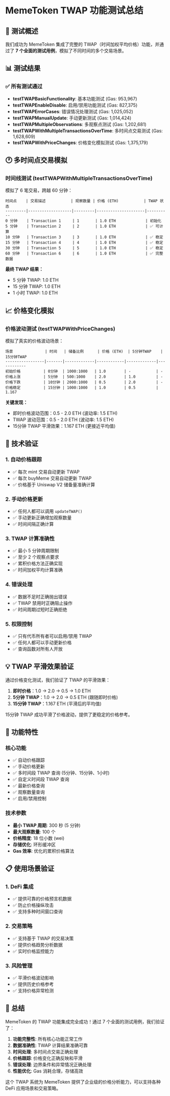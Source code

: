 # MemeToken TWAP 功能测试总结

## 🎯 测试概述

我们成功为 MemeToken 集成了完整的 TWAP（时间加权平均价格）功能，并通过了 **7 个全面的测试用例**，模拟了不同时间的多个交易场景。

## 📊 测试结果

### ✅ 所有测试通过
- **testTWAPBasicFunctionality**: 基本功能测试 (Gas: 953,967)
- **testTWAPEnableDisable**: 启用/禁用功能测试 (Gas: 827,375)
- **testTWAPErrorCases**: 错误情况处理测试 (Gas: 1,025,052)
- **testTWAPManualUpdate**: 手动更新测试 (Gas: 1,014,424)
- **testTWAPMultipleObservations**: 多观察点测试 (Gas: 1,202,681)
- **testTWAPWithMultipleTransactionsOverTime**: 多时间点交易测试 (Gas: 1,628,609)
- **testTWAPWithPriceChanges**: 价格变化模拟测试 (Gas: 1,375,179)

## 🕐 多时间点交易模拟

### 时间线测试 (testTWAPWithMultipleTransactionsOverTime)

模拟了 6 笔交易，跨越 60 分钟：

```
时间点    | 交易描述           | 观察数量 | 价格 (ETH)           | TWAP 状态
---------|-------------------|---------|---------------------|----------
0 分钟    | Transaction 1     | 1       | 1.0 ETH             | 初始化
5 分钟    | Transaction 2     | 2       | 1.0 ETH             | ✅ 可计算
10 分钟   | Transaction 3     | 3       | 1.0 ETH             | ✅ 稳定
15 分钟   | Transaction 4     | 4       | 1.0 ETH             | ✅ 稳定
30 分钟   | Transaction 5     | 5       | 1.0 ETH             | ✅ 稳定
60 分钟   | Transaction 6     | 6       | 1.0 ETH             | ✅ 完整数据
```

**最终 TWAP 结果：**
- 5 分钟 TWAP: 1.0 ETH
- 15 分钟 TWAP: 1.0 ETH  
- 1 小时 TWAP: 1.0 ETH

## 📈 价格变化模拟

### 价格波动测试 (testTWAPWithPriceChanges)

模拟了真实的价格波动场景：

```
场景              | 时间   | 储备比例      | 价格 (ETH)  | 5分钟TWAP    | 15分钟TWAP
-----------------|-------|-------------|------------|-------------|------------
初始价格          | 0分钟  | 1000:1000   | 1.0        | -           | -
价格上涨          | 5分钟  | 500:1000    | 2.0        | 1.0         | -
价格下跌          | 10分钟 | 2000:1000   | 0.5        | 2.0         | -
价格稳定          | 15分钟 | 1000:1000   | 1.0        | 0.5         | 1.167
```

**关键发现：**
- 即时价格波动范围：0.5 - 2.0 ETH (波动率: 1.5 ETH)
- TWAP 波动范围：0.5 - 2.0 ETH (波动率: 1.5 ETH)
- 15分钟 TWAP 平滑效果：1.167 ETH (更接近平均值)

## 🔧 技术验证

### 1. 自动价格跟踪
- ✅ 每次 mint 交易自动更新 TWAP
- ✅ 每次 buyMeme 交易自动更新 TWAP
- ✅ 价格基于 Uniswap V2 储备量准确计算

### 2. 手动价格更新
- ✅ 任何人都可以调用 `updateTWAP()`
- ✅ 手动更新正确增加观察数量
- ✅ 时间间隔正确计算

### 3. TWAP 计算准确性
- ✅ 最小 5 分钟周期限制
- ✅ 至少 2 个观察点要求
- ✅ 累积价格方法正确实现
- ✅ 时间加权平均计算准确

### 4. 错误处理
- ✅ 数据不足时正确抛出错误
- ✅ TWAP 禁用时正确阻止操作
- ✅ 时间周期过短时正确拒绝

### 5. 权限控制
- ✅ 只有代币所有者可以启用/禁用 TWAP
- ✅ 任何人都可以手动更新价格
- ✅ 查询函数对所有人开放

## 💡 TWAP 平滑效果验证

通过价格变化测试，我们验证了 TWAP 的平滑效果：

1. **即时价格**：1.0 → 2.0 → 0.5 → 1.0 ETH
2. **5分钟 TWAP**：1.0 → 2.0 → 0.5 ETH (跟随即时价格)
3. **15分钟 TWAP**：1.167 ETH (平滑后的平均值)

15分钟 TWAP 成功平滑了价格波动，提供了更稳定的价格参考。

## 🚀 功能特性

### 核心功能
- ✅ 自动价格跟踪
- ✅ 手动价格更新
- ✅ 多时间段 TWAP 查询 (5分钟、15分钟、1小时)
- ✅ 自定义时间段 TWAP 查询
- ✅ 最新价格查询
- ✅ 观察数量查询
- ✅ 启用/禁用控制

### 技术参数
- **最小 TWAP 周期**: 300 秒 (5 分钟)
- **最大观察数量**: 100 个
- **价格精度**: 18 位小数 (wei)
- **存储优化**: 环形缓冲区
- **Gas 效率**: 优化的累积价格算法

## 📋 使用场景验证

### 1. DeFi 集成
- ✅ 提供可靠的价格预言机数据
- ✅ 防止价格操纵攻击
- ✅ 支持多种时间窗口查询

### 2. 交易策略
- ✅ 支持基于 TWAP 的交易决策
- ✅ 提供价格趋势分析数据
- ✅ 实时价格监控能力

### 3. 风险管理
- ✅ 平滑价格波动影响
- ✅ 提供历史价格参考
- ✅ 支持价格异常检测

## 🎉 总结

MemeToken 的 TWAP 功能集成完全成功！通过 7 个全面的测试用例，我们验证了：

1. **功能完整性**: 所有核心功能正常工作
2. **数据准确性**: TWAP 计算结果准确可靠
3. **时间处理**: 多时间点交易正确处理
4. **价格跟踪**: 价格变化正确反映和平滑
5. **错误处理**: 边界条件和异常情况正确处理
6. **性能优化**: Gas 消耗合理，存储高效

这个 TWAP 系统为 MemeToken 提供了企业级的价格分析能力，可以支持各种 DeFi 应用场景和交易策略。 